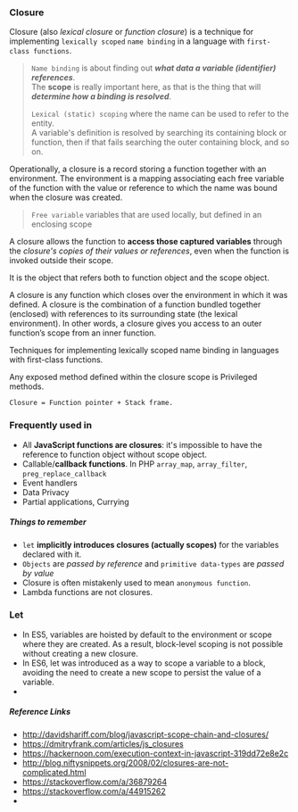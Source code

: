 ### Closure

Closure (also _lexical closure_ or _function closure_) is a technique for implementing `lexically scoped` `name binding` in a language with `first-class functions`.
> `Name binding` is about finding out **_what data a variable (identifier) references_**.  
> The **scope** is really important here, as that is the thing that will **_determine how a binding is resolved_**.
> 
> `Lexical (static) scoping` where the name can be used to refer to the entity.  
> A variable's definition is resolved by searching its containing block or function, then if that fails searching the outer containing block, and so on.
>

Operationally, a closure is a record storing a function together with an environment. 
The environment is a mapping associating each free variable of the function 
with the value or reference to which the name was bound when the closure was created. 
> `Free variable`  variables that are used locally, but defined in an enclosing scope

A closure allows the function to **access those captured variables** through the _closure's copies of their values or references_, 
even when the function is invoked outside their scope. 


 It is the object that refers both to function object and the scope object. 
 


A closure is any function which closes over the environment in which it was defined.
A closure is the combination of a function bundled together (enclosed) with references to its surrounding state (the lexical environment). 
In other words, a closure gives you access to an outer function’s scope from an inner function. 


Techniques for implementing lexically scoped name binding in languages with first-class functions.



Any exposed method defined within the closure scope is Privileged methods.


`Closure = Function pointer + Stack frame.`


### Frequently used in
* All **JavaScript functions are closures**: it's impossible to have the reference to function object without scope object.
* Callable/**callback functions**. In PHP `array_map`, `array_filter`, `preg_replace_callback`
* Event handlers 
* Data Privacy
* Partial applications, Currying

##### Things to remember
* `let` **implicitly introduces closures (actually scopes)** for the variables declared with it.
* `Objects` are _passed by reference_  and  `primitive data-types` are _passed by value_  
* Closure is often mistakenly used to mean `anonymous function`. 
* Lambda functions are not closures. 

### Let 
* In ES5, variables are hoisted by default to the environment or scope where they are created. As a result, block-level scoping is not possible without creating a new closure.
* In ES6, let was introduced as a way to scope a variable to a block, avoiding the need to create a new scope to persist the value of a variable.
*

##### Reference Links
* http://davidshariff.com/blog/javascript-scope-chain-and-closures/
* https://dmitryfrank.com/articles/js_closures
* https://hackernoon.com/execution-context-in-javascript-319dd72e8e2c
* http://blog.niftysnippets.org/2008/02/closures-are-not-complicated.html
* https://stackoverflow.com/a/36879264 
* https://stackoverflow.com/a/44915262
* 

